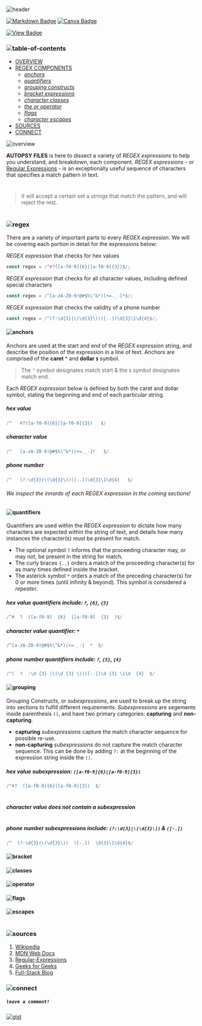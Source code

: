 ![header](./blood-stained/header.png)

[![Markdown Badge](https://img.shields.io/badge/markdown-teal.svg?&logo=Markdown&logoColor=white)](https://canva.com/)
[![Canva Badge](https://img.shields.io/badge/canva-tan.svg?&logo=Canva&logoColor=white)](https://canva.com/)

[![View Badge](https://img.shields.io/badge/view-darkmode-maroon.svg?&logo=Github&logoColor=white)](https://canva.com/)

### ![table-of-contents](./blood-stained/toc.png)

  - [OVERVIEW](#overview)
  - [REGEX COMPONENTS](#regex)
    - [*anchors*](#anchors)
    - [*quantifiers*](#quantifiers)
    - [*grouping constructs*](#grouping)
    - [*bracket expressions*](#bracket)
    - [*character classes*](#classes)
    - [*the or operator*](#operator)
    - [*flags*](#flags)
    - [*character escapes*](#escapes)
  - [SOURCES](#sources)
  - [CONNECT](#connect)

![overview](./blood-stained/1.png)

**AUTOPSY FILES** is here to dissect a variety of *REGEX expressions* to help you understand, and breakdown, each component.
*REGEX expressions* - or [Regular Expressions](https://developer.mozilla.org/en-US/docs/Web/JavaScript/Guide/Regular_expressions) - is an exceptionally useful sequence of characters that specifies a match pattern in text. 

#
> It will accept a certain set a strings that match the pattern, and will reject the rest.
#

### ![regex](./blood-stained/2.png)

There are a variety of important parts to every *REGEX expression*. We will be covering each portion in detail for the expressions below:


*REGEX expression* that checks for hex values
```javascript
const regex = /^#?([a-f0-9]{6}|[a-f0-9]{3})$/;
```

*REGEX expression* that checks for all character values, including defined special characters
```javascript
const regex = /^[a-zA-Z0-9!@#$%\^&*)(+=._-]*$/;
```

*REGEX expression* that checks the validity of a phone number
```javascript
const regex = /^(?:\d{3}|\(\d{3}\))([-.])\d{3}\1\d{4}$/;
```

#### ![anchors](./blood-stained/5.png)

Anchors are used at the start and end of the *REGEX expression* string, and describe the position of the expression in a line of text. Anchors are comprised of the **caret `^`** and **dollar `$`** symbol.

>The `^` symbol designates match start & the `$` symbol designates match end.

Each *REGEX expression* below is defined by both the caret and dollar symbol, stating the beginning and end of each particular string.

##### hex value
```javascript
/^   #?([a-f0-9]{6}|[a-f0-9]{3})   $/
```

##### character value
```javascript
/^   [a-zA-Z0-9!@#$%\^&*)(+=._-]*   $/
```

##### phone number
```javascript
/^   (?:\d{3}|\(\d{3}\))([-.])\d{3}\1\d{4}   $/
```

###### We inspect the innards of each *REGEX expression* in the coming sections!

#### ![quantifiers](./blood-stained/6.png)

Quantifiers are used within the *REGEX expression* to dictate how many characters are expected within the string of text, and details how many instances the character(s) must be present for match.

* The optional symbol `?` informs that the proceeding character may, or may not, be present in the string for match.
* The curly braces `{..}` orders a match of the proceeding character(s) for as many times defined inside the bracket.
* The asterick symbol `*` orders a match of the preceding character(s) for 0 or more times (until infinity & beyond). This symbol is considered a *repeater*.

##### hex value *quantifiers* include: `?`, `{6}`, `{3}`
```javascript
/^#  ?  ([a-f0-9]  {6}  |[a-f0-9]  {3}  )$/
```
##### character value *quantifier*: `*`
```javascript
/^[a-zA-Z0-9!@#$%\^&*)(+=._-]  *  $/
```
##### phone number *quantifiers* include: `?`, `{3}`, `{4}`
```javascript
/^(  ?  :\d {3} |\(\d {3} \))([-.])\d {3} \1\d  {4}  $/
```

#### ![grouping](./blood-stained/7.png)

Grouping Constructs, or *subexpressions*, are used to break up the string into sections to fulfill different requirements. *Subexpressions* are segements inside parenthesis `()`, and have two primary categories: **capturing** and **non-capturing**.

* **capturing** *subexpressions* capture the match character sequence for possible re-use.
* **non-capturing** *subexpressions* do not capture the match character sequence. This can be done by adding `?:` at the beginning of the expression string inside the `()`.


##### hex value *subexpression*: `([a-f0-9]{6}|[a-f0-9]{3})`
```javascript
/^#?  ([a-f0-9]{6}|[a-f0-9]{3})  $/
```
#
##### character value does not contain a *subexpression*
#

##### phone number *subexpressions* include: `(?:\d{3}|\(\d{3}\))` & `([-.])`
```javascript
/^  (?:\d{3}|\(\d{3}\))  ([-.])  \d{3}\1\d{4}$/
```

#### ![bracket](./blood-stained/8.png)






#### ![classes](./blood-stained/9.png)
#### ![operator](./blood-stained/10.png)
#### ![flags](./blood-stained/11.png)
#### ![escapes](./blood-stained/12.png)

#

### ![sources](./blood-stained/3.png)

1. [Wikipedia](https://en.wikipedia.org/wiki/Regular_expression)
2. [MDN Web Docs](https://developer.mozilla.org/en-US/docs/Web/JavaScript/Guide/Regular_expressions)
3. [Regular-Expressions](https://www.regular-expressions.info/)
4. [Geeks for Geeks](https://www.geeksforgeeks.org/write-regular-expressions/)
5. [Full-Stack Blog](https://coding-boot-camp.github.io/full-stack/computer-science/regex-tutorial)

### ![connect](./blood-stained/4.png)

##### `leave a comment!`

[![gist](https://img.shields.io/badge/gist-christiecamp-salmon.svg?&logo=Github&logoColor=white)](https://gist.github.com/christiecamp)